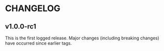 # CHANGELOG

## v1.0.0-rc1

This is the first logged release.  Major changes (including breaking changes)
have occurred since earlier tags.
